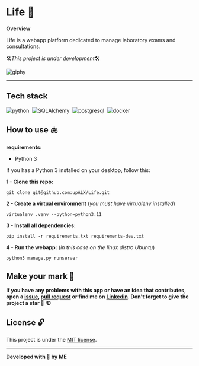 # Life 🧬

**Overview**

Life is a webapp platform dedicated to manage laboratory exams and consultations.

🛠️*This project is under development*🛠️

![giphy](https://github.com/upALX/All-Assets/blob/main/construction-little-girl.webp)

---

## Tech stack
![python](https://img.shields.io/badge/-Python-05122A?style=flat&logo=python)&nbsp;
![SQLAlchemy](https://img.shields.io/badge/-django-05122A?style=flat&logo=SQLAlchemy)&nbsp;
![postgresql](https://img.shields.io/badge/-postgresql-05122A?style=flat&logo=postgresql)&nbsp;
![docker](https://img.shields.io/badge/-Docker-05122A?style=flat&logo=docker)&nbsp;

## How to use 🫁

**requirements:**
  - Python 3 

If you has a Python 3 installed on your desktop, follow this:

**1 - Clone this repo:**
```
git clone git@github.com:upALX/Life.git
```
**2 - Create a virtual environment** (*you must have virtualenv installed*)
```
virtualenv .venv --python=python3.11  
```

**3 - Install all dependencies:**
```
pip install -r requirements.txt requirements-dev.txt
```

**4 - Run the webapp:** (*in this case on the linux distro Ubuntu*)
```
python3 manage.py runserver
```

## Make your mark :triangular_flag_on_post:      

**If you have any problems with this app or have an idea that contributes, open a [issue](https://github.com/upALX/Life/issues), [pull request](https://github.com/upALX/Life/pulls) or find me on [Linkedin](https://www.linkedin.com/in/alxinc/). Don't forget to give the project a star 🌟 :D**

## License :unlock:

This project is under the [MIT license](https://github.com/upALX/Life/blob/main/LICENSE).

---

**Developed with 💜 by ME**
